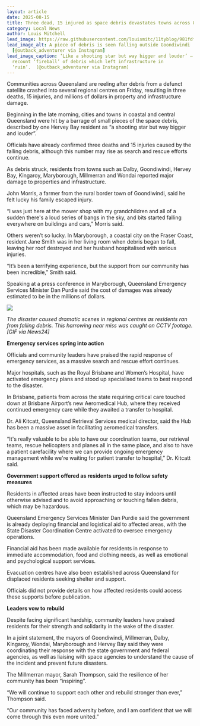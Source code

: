 ```yaml
---
layout: article
date: 2025-08-15
title: Three dead, 15 injured as space debris devastates towns across Queensland
category: Local News
author: Louis Mitchell
lead_image: https://raw.githubusercontent.com/louismitc/11tyblog/981fdfc90616b6a77ace6d661188023105731c5d/assets/media/fireball_of_debris.png
lead_image_alt: A piece of debris is seen falling outside Goondiwindi
  [@outback_adventurer via Instagram]
lead_image_caption: ‘Like a shooting star but way bigger and louder’ – residents
  recount ‘fireball’ of debris which left infrastructure in
  ‘ruin’.  [@outback_adventurer via Instagram]
---
```

Communities across Queensland are reeling after debris from a defunct satellite crashed into several regional centres on Friday, resulting in three deaths, 15 injuries, and millions of dollars in property and infrastructure damage.

Beginning in the late morning, cities and towns in coastal and central Queensland were hit by a barrage of small pieces of the space debris, described by one Hervey Bay resident as “a shooting star but way bigger and louder”.

Officials have already confirmed three deaths and 15 injuries caused by the falling debris, although this number may rise as search and rescue efforts continue.

As debris struck, residents from towns such as Dalby, Goondiwindi, Hervey Bay, Kingaroy, Maryborough, Millmerran and Wondai reported major damage to properties and infrastructure.

John Morris, a farmer from the rural border town of Goondiwindi, said he felt lucky his family escaped injury.

“I was just here at the mower shop with my grandchildren and all of a sudden there's a loud series of bangs in the sky, and bits started falling everywhere on buildings and cars,” Morris said.

Others weren’t so lucky. In Maryborough, a coastal city on the Fraser Coast, resident Jane Smith was in her living room when debris began to fall, leaving her roof destroyed and her husband hospitalised with serious injuries.

“It’s been a terrifying experience, but the support from our community has been incredible,” Smith said.

Speaking at a press conference in Maryborough, Queensland Emergency Services Minister Dan Purdie said the cost of damages was already estimated to be in the millions of dollars.

![](/media/ezgif-3a96498e10bbdb.gif)

_The disaster caused dramatic scenes in regional centres as residents ran from falling debris. This harrowing near miss was caught on CCTV footage. \[GIF via News24\]_

**Emergency services spring into action**

Officials and community leaders have praised the rapid response of emergency services, as a massive search and rescue effort continues.

Major hospitals, such as the Royal Brisbane and Women’s Hospital, have activated emergency plans and stood up specialised teams to best respond to the disaster.

In Brisbane, patients from across the state requiring critical care touched down at Brisbane Airport’s new Aeromedical Hub, where they received continued emergency care while they awaited a transfer to hospital.

Dr. Ali Kitcatt, Queensland Retrieval Services medical director, said the Hub has been a massive asset in facilitating aeromedical transfers.

“It's really valuable to be able to have our coordination teams, our retrieval teams, rescue helicopters and planes all in the same place, and also to have a patient carefacility where we can provide ongoing emergency management while we're waiting for patient transfer to hospital,” Dr. Kitcatt said.

**Government support offered as residents urged to follow safety measures**

Residents in affected areas have been instructed to stay indoors until otherwise advised and to avoid approaching or touching fallen debris, which may be hazardous.

Queensland Emergency Services Minister Dan Purdie said the government is already deploying financial and logistical aid to affected areas, with the State Disaster Coordination Centre activated to oversee emergency operations.

Financial aid has been made available for residents in response to immediate accommodation, food and clothing needs, as well as emotional and psychological support services.

Evacuation centres have also been established across Queensland for displaced residents seeking shelter and support.

Officials did not provide details on how affected residents could access these supports before publication.

**Leaders vow to rebuild**

Despite facing significant hardship, community leaders have praised residents for their strength and solidarity in the wake of the disaster.

In a joint statement, the mayors of Goondiwindi, Millmerran, Dalby, Kingaroy, Wondai, Maryborough and Hervey Bay said they were coordinating their response with the state government and federal agencies, as well as liaising with space agencies to understand the cause of the incident and prevent future disasters.

The Millmerran mayor, Sarah Thompson, said the resilience of her community has been “inspiring”.

“We will continue to support each other and rebuild stronger than ever,” Thompson said.

“Our community has faced adversity before, and I am confident that we will come through this even more united.”
